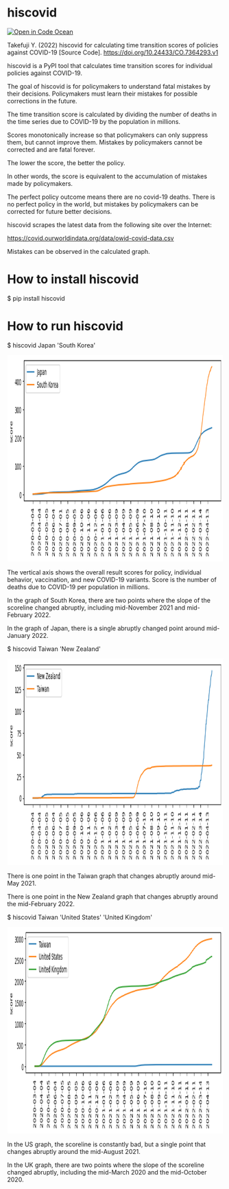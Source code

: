 # hiscovid
[![Open in Code Ocean](https://codeocean.com/codeocean-assets/badge/open-in-code-ocean.svg)](https://codeocean.com/capsule/5655627/tree)

Takefuji Y. (2022) hiscovid for calculating time transition scores of policies against COVID-19 [Source Code]. https://doi.org/10.24433/CO.7364293.v1

hiscovid is a PyPI tool that calculates time transition scores for individual policies against COVID-19.

The goal of hiscovid is for policymakers to understand fatal mistakes by their decisions.
Policymakers must learn their mistakes for possible corrections in the future.

The time transition score is calculated by dividing the number of deaths in the time series 
due to COVID-19 by the population in millions.

Scores monotonically increase so that policymakers can only suppress them, but cannot improve them.
Mistakes by policymakers cannot be corrected and are fatal forever.

The lower the score, the better the policy.

In other words, the score is equivalent to the accumulation of mistakes made by policymakers.

The perfect policy outcome means there are no covid-19 deaths. There is no perfect policy in the world, but
mistakes by policymakers can be corrected for future better decisions.


hiscovid scrapes the latest data from the following site over the Internet:

https://covid.ourworldindata.org/data/owid-covid-data.csv

Mistakes can be observed in the calculated graph.

# How to install hiscovid
$ pip install hiscovid

# How to run hiscovid
$ hiscovid Japan 'South Korea'

<img src='https://github.com/ytakefuji/hiscovid/raw/main/result.png' height=480 width=640>

The vertical axis shows the overall result scores for policy, individual behavior, vaccination, 
and new COVID-19 variants. 
Score is the number of deaths due to COVID-19 per population in millions.

In the graph of South Korea, there are two points where the slope of the scoreline changed abruptly,
including mid-November 2021 and mid-February 2022.

In the graph of Japan, there is a single abruptly changed point around mid-January 2022.


$ hiscovid Taiwan 'New Zealand'

<img src='https://github.com/ytakefuji/hiscovid/raw/main/twnz.png' height=480 width=640>

There is one point in the Taiwan graph that changes abruptly around mid-May 2021.

There is one point in the New Zealand graph that changes abruptly around the mid-February 2022.

$ hiscovid Taiwan 'United States' 'United Kingdom'

<img src='https://github.com/ytakefuji/hiscovid/raw/main/twusuk.png' height=480 width=640>

In the US graph, the scoreline is constantly bad, but a single point that changes abruptly around the mid-August 2021.

In the UK graph, there are two points where the slope of the scoreline changed abruptly,
including the mid-March 2020 and the mid-October 2020.

